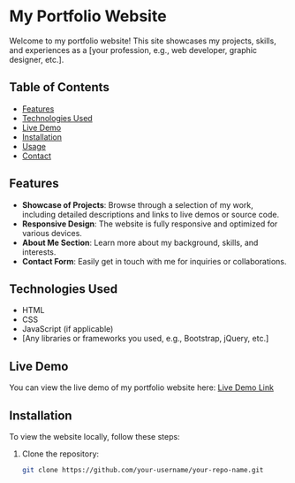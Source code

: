 # My Portfolio Website

Welcome to my portfolio website! This site showcases my projects, skills, and experiences as a [your profession, e.g., web developer, graphic designer, etc.]. 

## Table of Contents
- [Features](#features)
- [Technologies Used](#technologies-used)
- [Live Demo](#live-demo)
- [Installation](#installation)
- [Usage](#usage)
- [Contact](#contact)

## Features
- **Showcase of Projects**: Browse through a selection of my work, including detailed descriptions and links to live demos or source code.
- **Responsive Design**: The website is fully responsive and optimized for various devices.
- **About Me Section**: Learn more about my background, skills, and interests.
- **Contact Form**: Easily get in touch with me for inquiries or collaborations.

## Technologies Used
- HTML
- CSS
- JavaScript (if applicable)
- [Any libraries or frameworks you used, e.g., Bootstrap, jQuery, etc.]

## Live Demo
You can view the live demo of my portfolio website here: [Live Demo Link](your-live-demo-link)

## Installation
To view the website locally, follow these steps:

1. Clone the repository:
   ```bash
   git clone https://github.com/your-username/your-repo-name.git
